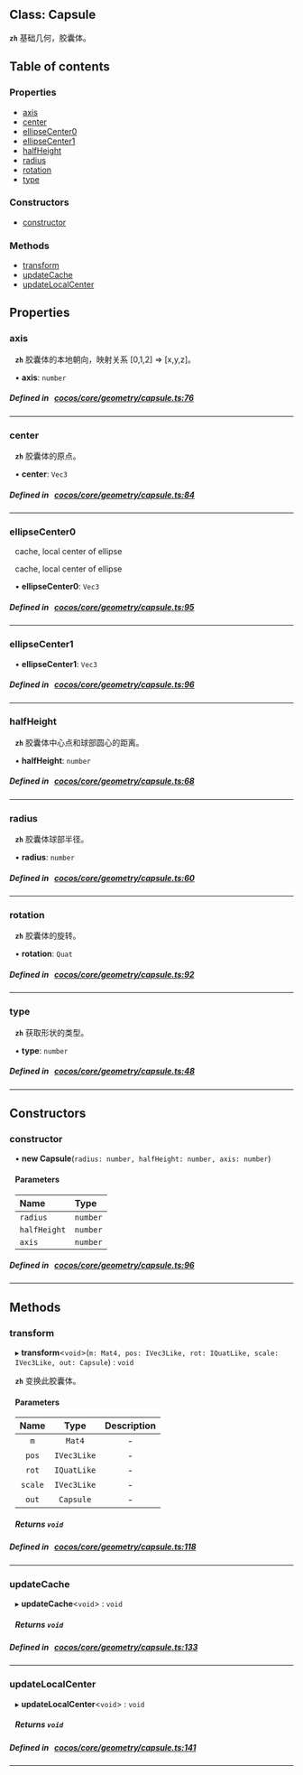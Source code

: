 
## Class: Capsule






**`zh`** 
基础几何，胶囊体。



<div class="table-of-content">
<h2>Table of contents</h2>


### Properties

- [ axis](#axis)
- [ center](#center)
- [ ellipseCenter0](#ellipseCenter0)
- [ ellipseCenter1](#ellipseCenter1)
- [ halfHeight](#halfHeight)
- [ radius](#radius)
- [ rotation](#rotation)
- [ type](#type)

### Constructors

- [ constructor](#constructor)

### Methods

- [ transform](#transform)
- [ updateCache](#updateCache)
- [ updateLocalCenter](#updateLocalCenter)
</div>

## Properties


### axis
<div style="margin-left: 10px;">



**`zh`** 
胶囊体的本地朝向，映射关系 [0,1,2] => [x,y,z]。





•  **axis**:
`number` 
</div>

##### Defined in &nbsp;   [cocos/core/geometry/capsule.ts:76](https://github.com/cocos-creator/engine/blob/c7bf6b8a9/cocos/core/geometry/capsule.ts#L76)&nbsp;


___


### center
<div style="margin-left: 10px;">



**`zh`** 
胶囊体的原点。





•  **center**:
`Vec3` 
</div>

##### Defined in &nbsp;   [cocos/core/geometry/capsule.ts:84](https://github.com/cocos-creator/engine/blob/c7bf6b8a9/cocos/core/geometry/capsule.ts#L84)&nbsp;


___


### ellipseCenter0
<div style="margin-left: 10px;">
cache, local center of ellipse



cache, local center of ellipse

•  **ellipseCenter0**:
`Vec3` 
</div>

##### Defined in &nbsp;   [cocos/core/geometry/capsule.ts:95](https://github.com/cocos-creator/engine/blob/c7bf6b8a9/cocos/core/geometry/capsule.ts#L95)&nbsp;


___


### ellipseCenter1
<div style="margin-left: 10px;">




•  **ellipseCenter1**:
`Vec3` 
</div>

##### Defined in &nbsp;   [cocos/core/geometry/capsule.ts:96](https://github.com/cocos-creator/engine/blob/c7bf6b8a9/cocos/core/geometry/capsule.ts#L96)&nbsp;


___


### halfHeight
<div style="margin-left: 10px;">



**`zh`** 
胶囊体中心点和球部圆心的距离。





•  **halfHeight**:
`number` 
</div>

##### Defined in &nbsp;   [cocos/core/geometry/capsule.ts:68](https://github.com/cocos-creator/engine/blob/c7bf6b8a9/cocos/core/geometry/capsule.ts#L68)&nbsp;


___


### radius
<div style="margin-left: 10px;">



**`zh`** 
胶囊体球部半径。





•  **radius**:
`number` 
</div>

##### Defined in &nbsp;   [cocos/core/geometry/capsule.ts:60](https://github.com/cocos-creator/engine/blob/c7bf6b8a9/cocos/core/geometry/capsule.ts#L60)&nbsp;


___


### rotation
<div style="margin-left: 10px;">



**`zh`** 
胶囊体的旋转。





•  **rotation**:
`Quat` 
</div>

##### Defined in &nbsp;   [cocos/core/geometry/capsule.ts:92](https://github.com/cocos-creator/engine/blob/c7bf6b8a9/cocos/core/geometry/capsule.ts#L92)&nbsp;


___


### type
<div style="margin-left: 10px;">



**`zh`** 
获取形状的类型。





•  **type**:
 ``number`` 
</div>

##### Defined in &nbsp;   [cocos/core/geometry/capsule.ts:48](https://github.com/cocos-creator/engine/blob/c7bf6b8a9/cocos/core/geometry/capsule.ts#L48)&nbsp;


___

<!---->
## Constructors


### constructor
<div style="margin-left: 10px;">

• **new Capsule**(`radius: number, halfHeight: number, axis: number`)

#### Parameters

| Name | Type |
| :------ | :------ |
| `radius` | `number` |
| `halfHeight` | `number` |
| `axis` | `number` |
</div>

##### Defined in &nbsp;   [cocos/core/geometry/capsule.ts:96](https://github.com/cocos-creator/engine/blob/c7bf6b8a9/cocos/core/geometry/capsule.ts#L96)&nbsp;


---

<!---->
## Methods

### transform

<div style="margin-left: 10px;">

▸   **transform**<`void`\>(`m: Mat4, pos: IVec3Like, rot: IQuatLike, scale: IVec3Like, out: Capsule`) : `void`



**`zh`** 
变换此胶囊体。




#### Parameters

| Name | Type | Description |
| :------: | :------: | :------: |
| `m` | `Mat4` | - |
| `pos` | `IVec3Like` | - |
| `rot` | `IQuatLike` | - |
| `scale` | `IVec3Like` | - |
| `out` | `Capsule` | - |


##### Returns `void`
</div>

##### Defined in &nbsp;   [cocos/core/geometry/capsule.ts:118](https://github.com/cocos-creator/engine/blob/c7bf6b8a9/cocos/core/geometry/capsule.ts#L118)&nbsp;
___
### updateCache

<div style="margin-left: 10px;">

▸   **updateCache**<`void`\> : `void`




##### Returns `void`
</div>

##### Defined in &nbsp;   [cocos/core/geometry/capsule.ts:133](https://github.com/cocos-creator/engine/blob/c7bf6b8a9/cocos/core/geometry/capsule.ts#L133)&nbsp;
___
### updateLocalCenter

<div style="margin-left: 10px;">

▸   **updateLocalCenter**<`void`\> : `void`




##### Returns `void`
</div>

##### Defined in &nbsp;   [cocos/core/geometry/capsule.ts:141](https://github.com/cocos-creator/engine/blob/c7bf6b8a9/cocos/core/geometry/capsule.ts#L141)&nbsp;
___
<!---->



